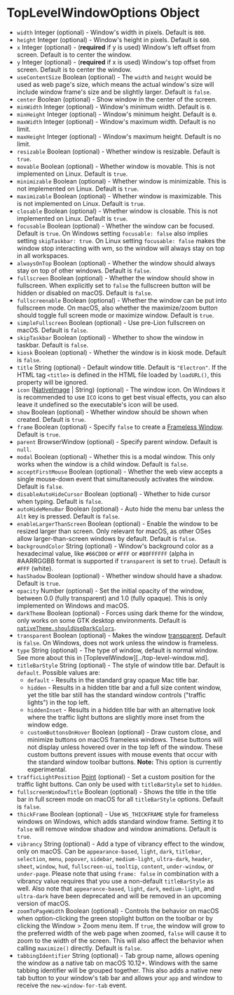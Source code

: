 # TopLevelWindowOptions Object

* `width` Integer (optional) - Window's width in pixels. Default is `800`.
* `height` Integer (optional) - Window's height in pixels. Default is `600`.
* `x` Integer (optional) - (**required** if y is used) Window's left offset from
  screen. Default is to center the window.
* `y` Integer (optional) - (**required** if x is used) Window's top offset from
  screen. Default is to center the window.
* `useContentSize` Boolean (optional) - The `width` and `height` would be used
  as web page's size, which means the actual window's size will include window
  frame's size and be slightly larger. Default is `false`.
* `center` Boolean (optional) - Show window in the center of the screen.
* `minWidth` Integer (optional) - Window's minimum width. Default is `0`.
* `minHeight` Integer (optional) - Window's minimum height. Default is `0`.
* `maxWidth` Integer (optional) - Window's maximum width. Default is no limit.
* `maxHeight` Integer (optional) - Window's maximum height. Default is no limit.
* `resizable` Boolean (optional) - Whether window is resizable. Default is
  `true`.
* `movable` Boolean (optional) - Whether window is movable. This is not
  implemented on Linux. Default is `true`.
* `minimizable` Boolean (optional) - Whether window is minimizable. This is not
  implemented on Linux. Default is `true`.
* `maximizable` Boolean (optional) - Whether window is maximizable. This is not
  implemented on Linux. Default is `true`.
* `closable` Boolean (optional) - Whether window is closable. This is not
  implemented on Linux. Default is `true`.
* `focusable` Boolean (optional) - Whether the window can be focused. Default is
  `true`. On Windows setting `focusable: false` also implies setting
  `skipTaskbar: true`. On Linux setting `focusable: false` makes the window
  stop interacting with wm, so the window will always stay on top in all
  workspaces.
* `alwaysOnTop` Boolean (optional) - Whether the window should always stay on
  top of other windows. Default is `false`.
* `fullscreen` Boolean (optional) - Whether the window should show in
  fullscreen. When explicitly set to `false` the fullscreen button will be
  hidden or disabled on macOS. Default is `false`.
* `fullscreenable` Boolean (optional) - Whether the window can be put into
  fullscreen mode. On macOS, also whether the maximize/zoom button should toggle
  full screen mode or maximize window. Default is `true`.
* `simpleFullscreen` Boolean (optional) - Use pre-Lion fullscreen on macOS.
  Default is `false`.
* `skipTaskbar` Boolean (optional) - Whether to show the window in taskbar.
  Default is `false`.
* `kiosk` Boolean (optional) - Whether the window is in kiosk mode. Default is
  `false`.
* `title` String (optional) - Default window title. Default is `"Electron"`. If
  the HTML tag `<title>` is defined in the HTML file loaded by `loadURL()`, this
  property will be ignored.
* `icon` ([NativeImage](../native-image.md) | String) (optional) - The window
  icon. On Windows it is recommended to use `ICO` icons to get best visual
  effects, you can also leave it undefined so the executable's icon will be
  used.
* `show` Boolean (optional) - Whether window should be shown when created.
  Default is `true`.
* `frame` Boolean (optional) - Specify `false` to create a
  [Frameless Window](../frameless-window.md). Default is `true`.
* `parent` BrowserWindow (optional) - Specify parent window. Default is `null`.
* `modal` Boolean (optional) - Whether this is a modal window. This only works
  when the window is a child window. Default is `false`.
* `acceptFirstMouse` Boolean (optional) - Whether the web view accepts a single
  mouse-down event that simultaneously activates the window. Default is
  `false`.
* `disableAutoHideCursor` Boolean (optional) - Whether to hide cursor when
  typing. Default is `false`.
* `autoHideMenuBar` Boolean (optional) - Auto hide the menu bar unless the `Alt`
  key is pressed. Default is `false`.
* `enableLargerThanScreen` Boolean (optional) - Enable the window to be resized
  larger than screen. Only relevant for macOS, as other OSes allow
  larger-than-screen windows by default. Default is `false`.
* `backgroundColor` String (optional) - Window's background color as a
  hexadecimal value, like `#66CD00` or `#FFF` or `#80FFFFFF` (alpha in #AARRGGBB
  format is supported if `transparent` is set to `true`). Default is `#FFF`
  (white).
* `hasShadow` Boolean (optional) - Whether window should have a shadow. Default
  is `true`.
* `opacity` Number (optional) - Set the initial opacity of the window, between
  0.0 (fully transparent) and 1.0 (fully opaque). This is only implemented on
  Windows and macOS.
* `darkTheme` Boolean (optional) - Forces using dark theme for the window, only
  works on some GTK desktop environments. Default is
  [`nativeTheme.shouldUseDarkColors`](../native-theme.md).
* `transparent` Boolean (optional) - Makes the window
  [transparent](../frameless-window.md#transparent-window). Default is `false`.
  On Windows, does not work unless the window is frameless.
* `type` String (optional) - The type of window, default is normal window. See
  more about this in [ToplevelWindow][../top-level-window.md].
* `titleBarStyle` String (optional) - The style of window title bar.
  Default is `default`. Possible values are:
  * `default` - Results in the standard gray opaque Mac title
    bar.
  * `hidden` - Results in a hidden title bar and a full size content window, yet
    the title bar still has the standard window controls ("traffic lights") in
    the top left.
  * `hiddenInset` - Results in a hidden title bar with an alternative look
    where the traffic light buttons are slightly more inset from the window
    edge.
  * `customButtonsOnHover` Boolean (optional) - Draw custom close, and minimize
    buttons on macOS frameless windows. These buttons will not display unless
    hovered over in the top left of the window. These custom buttons prevent
    issues with mouse events that occur with the standard window toolbar
    buttons. **Note:** This option is currently experimental.
* `trafficLightPosition` [Point](point.md) (optional) - Set a custom position
  for the traffic light buttons. Can only be used with `titleBarStyle` set to
  `hidden`.
* `fullscreenWindowTitle` Boolean (optional) - Shows the title in the title bar
  in full screen mode on macOS for all `titleBarStyle` options. Default is
  `false`.
* `thickFrame` Boolean (optional) - Use `WS_THICKFRAME` style for frameless
  windows on Windows, which adds standard window frame. Setting it to `false`
  will remove window shadow and window animations. Default is `true`.
* `vibrancy` String (optional) - Add a type of vibrancy effect to the window,
  only on macOS. Can be `appearance-based`, `light`, `dark`, `titlebar`,
  `selection`, `menu`, `popover`, `sidebar`, `medium-light`, `ultra-dark`,
  `header`, `sheet`, `window`, `hud`, `fullscreen-ui`, `tooltip`, `content`,
  `under-window`, or `under-page`.  Please note that using `frame: false` in
  combination with a vibrancy value requires that you use a non-default
  `titleBarStyle` as well. Also note that `appearance-based`, `light`, `dark`,
  `medium-light`, and `ultra-dark` have been deprecated and will be removed in
  an upcoming version of macOS.
* `zoomToPageWidth` Boolean (optional) - Controls the behavior on macOS when
  option-clicking the green stoplight button on the toolbar or by clicking the
  Window > Zoom menu item. If `true`, the window will grow to the preferred
  width of the web page when zoomed, `false` will cause it to zoom to the width
  of the screen. This will also affect the behavior when calling `maximize()`
  directly. Default is `false`.
* `tabbingIdentifier` String (optional) - Tab group name, allows opening the
  window as a native tab on macOS 10.12+. Windows with the same tabbing
  identifier will be grouped together. This also adds a native new tab button to
  your window's tab bar and allows your `app` and window to receive the
  `new-window-for-tab` event.
